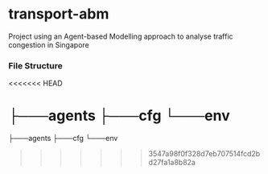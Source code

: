# transport-abm
Project using an Agent-based Modelling approach to analyse traffic congestion in Singapore



### File Structure
<<<<<<< HEAD

├───agents
├───cfg
└───env
=======
├───agents 
├───cfg 
└───env
>>>>>>> 3547a98f0f328d7eb707514fcd2bd27fa1a8b82a
